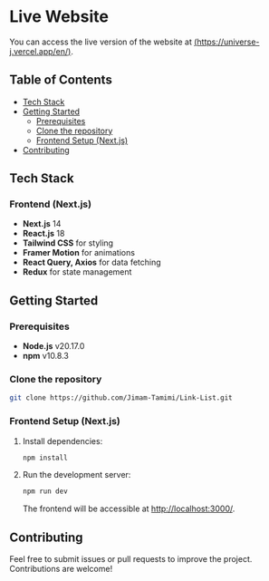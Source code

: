 
# Live Website
You can access the live version of the website at [(https://universe-j.vercel.app/en/)](https://universe-j.vercel.app/en/).

## Table of Contents
 
- [Tech Stack](#tech-stack)
- [Getting Started](#getting-started)
  - [Prerequisites](#prerequisites)
  - [Clone the repository](#clone-the-repository) 
  - [Frontend Setup (Next.js)](#frontend-setup-nextjs) 
- [Contributing](#contributing)

## Tech Stack
 
### Frontend (Next.js)
- **Next.js** 14
- **React.js** 18
- **Tailwind CSS** for styling
- **Framer Motion** for animations
- **React Query, Axios** for data fetching
- **Redux** for state management

## Getting Started

### Prerequisites
- **Node.js** v20.17.0
- **npm** v10.8.3

### Clone the repository
```bash
git clone https://github.com/Jimam-Tamimi/Link-List.git
```

### Frontend Setup (Next.js)
 
1. Install dependencies:
   ```bash
   npm install
   ```

2. Run the development server:
   ```bash
   npm run dev
   ```

   The frontend will be accessible at [http://localhost:3000/](http://localhost:3000/).
 
## Contributing

Feel free to submit issues or pull requests to improve the project. Contributions are welcome!
